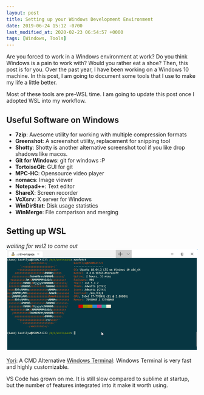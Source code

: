 ```yaml
---
layout: post
title: Setting up your Windows Development Environment
date: 2019-06-24 15:12 -0700
last_modified_at: 2020-02-23 06:54:57 +0000
tags: [Windows, Tools]
---
```


Are you forced to work in a Windows environment at work? Do you think Windows
is a pain to work with? Would you rather eat a shoe? Then, this post is for
you. Over the past year, I have been working on a Windows 10 machine. In this
post, I am going to document some tools that I use to make my life a little
better.

Most of these tools are pre-WSL time. I am going to update this post once I
adopted WSL into my workflow.

<!-- more -->

## Useful Software on Windows
- **7zip**: Awesome utility for working with multiple compression formats
- **Greenshot**: A screenshot utility, replacement for snipping tool
- **Shotty**: Shotty is another alternative screenshot tool if you like drop shadows like macos.
- **Git for Windows**: git for windows :P
- **TortoiseGit**: GUI for git
- **MPC-HC**: Opensource video player
- **nomacs**: Image viewer
- **Notepad++**: Text editor
- **ShareX**: Screen recorder
- **VcXsrv**: X server for Windows
- **WinDirStat**: Disk usage statistics
- **WinMerge**: File comparison and merging

## Setting up WSL
*waiting for wsl2 to come out*
![WSL ubuntu 18.04](/assets/images/20190624/ubuntu-wsl.png)

[Yori](http://www.malsmith.net/yori/):  A CMD Alternative
[Windows Terminal](#): Windows Terminal is very fast and highly customizable.

VS Code has grown on me. It is still slow compared to sublime at startup, but
the number of features integrated into it make it worth using. 

